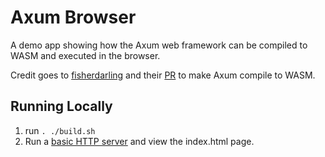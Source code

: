 # Axum Browser

A demo app showing how the Axum web framework can be compiled to WASM and executed in the browser.

Credit goes to [fisherdarling](https://github.com/fisherdarling) and their [PR](https://github.com/tokio-rs/axum/pull/1054) to make Axum compile to WASM.

## Running Locally
1. run `. ./build.sh`
2. Run a [basic HTTP server](https://github.com/brson/basic-http-server) and view the index.html page.


